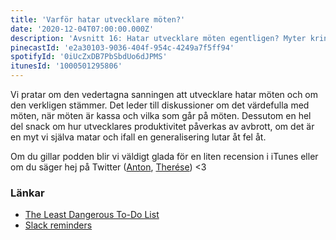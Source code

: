 ```yaml
---
title: 'Varför hatar utvecklare möten?'
date: '2020-12-04T07:00:00.000Z'
description: 'Avsnitt 16: Hatar utvecklare möten egentligen? Myter kring utvecklares produktivitet, generaliseringar som gått snett och mycket annat.'
pinecastId: 'e2a30103-9036-404f-954c-4249a7f5ff94'
spotifyId: '0iUcZxDB7PbSbdUo6dJPMS'
itunesId: '1000501295806'
---
```


Vi pratar om den vedertagna sanningen att utvecklare hatar möten och om den verkligen stämmer.
Det leder till diskussioner om det värdefulla med möten, när möten är kassa och vilka som går på möten. Dessutom en hel del snack om hur utvecklares produktivitet påverkas av avbrott, om det är en myt vi själva matar och ifall en generalisering lutar åt fel åt.

Om du gillar podden blir vi väldigt glada för en liten recension i iTunes eller om du säger hej på Twitter ([Anton](https://twitter.com/Awnton), [Therése](https://twitter.com/tkomstadius)) <3

### Länkar

- [The Least Dangerous To-Do List](https://theleastdangeroustodolist.com)
- [Slack reminders](https://slack.com/intl/en-se/help/articles/208423427-Set-a-reminder)
